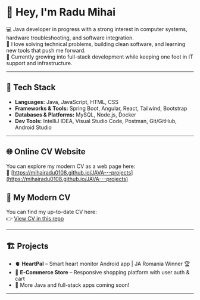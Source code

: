 # 👋 Hey, I'm Radu Mihai

💻 Java developer in progress with a strong interest in computer systems, hardware troubleshooting, and software integration.  
🔧 I love solving technical problems, building clean software, and learning new tools that push me forward.  
🚀 Currently growing into full-stack development while keeping one foot in IT support and infrastructure.

---

## 🧰 Tech Stack

- **Languages:** Java, JavaScript, HTML, CSS
- **Frameworks & Tools:** Spring Boot, Angular, React, Tailwind, Bootstrap
- **Databases & Platforms:** MySQL, Node.js, Docker
- **Dev Tools:** IntelliJ IDEA, Visual Studio Code, Postman, Git/GitHub, Android Studio

---
## 🌐 Online CV Website

You can explore my modern CV as a web page here:  
🔗 [https://mihairadu0108.github.io/JAVA---projects](https://mihairadu0108.github.io/JAVA---projects)

## 📄 My Modern CV
You can find my up-to-date CV here:  
👉 [View CV in this repo](https://github.com/MihaiRadu0108/JAVA---projects/blob/main/personal-cv-website/Radu%20Mihai%20-%20CV%20-%20FINAL%20(1)%20(1).pdf)

---

## 🏗️ Projects
- 🫀 **HeartPal** – Smart heart monitor Android app | JA Romania Winner 🏆  
- 🛒 **E-Commerce Store** – Responsive shopping platform with user auth & cart  
- 🔨 More Java and full-stack apps coming soon!

---

